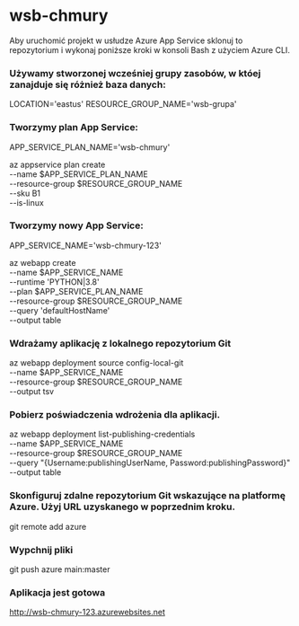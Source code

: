 # wsb-chmury

Aby uruchomić projekt w usłudze Azure App Service sklonuj to repozytorium i wykonaj poniższe kroki w konsoli Bash
z użyciem Azure CLI.


### Używamy stworzonej wcześniej grupy zasobów, w któej zanajduje się różnież baza danych:

LOCATION='eastus'
RESOURCE_GROUP_NAME='wsb-grupa'


### Tworzymy plan App Service:

APP_SERVICE_PLAN_NAME='wsb-chmury'    

az appservice plan create \
    --name $APP_SERVICE_PLAN_NAME \
    --resource-group $RESOURCE_GROUP_NAME \
    --sku B1 \
    --is-linux


### Tworzymy nowy App Service:

APP_SERVICE_NAME='wsb-chmury-123'

az webapp create \
    --name $APP_SERVICE_NAME \
    --runtime 'PYTHON|3.8' \
    --plan $APP_SERVICE_PLAN_NAME \
    --resource-group $RESOURCE_GROUP_NAME \
    --query 'defaultHostName' \
    --output table


### Wdrażamy aplikację z lokalnego repozytorium Git

az webapp deployment source config-local-git \
    --name $APP_SERVICE_NAME \
    --resource-group $RESOURCE_GROUP_NAME \
    --output tsv


### Pobierz poświadczenia wdrożenia dla aplikacji.

az webapp deployment list-publishing-credentials \
    --name $APP_SERVICE_NAME \
    --resource-group $RESOURCE_GROUP_NAME \
    --query "{Username:publishingUserName, Password:publishingPassword}" \
    --output table

### Skonfiguruj zdalne repozytorium Git wskazujące na platformę Azure. Użyj URL uzyskanego w poprzednim kroku.

git remote add azure <uzyskane url>


### Wypchnij pliki

git push azure main:master

### Aplikacja jest gotowa

http://wsb-chmury-123.azurewebsites.net